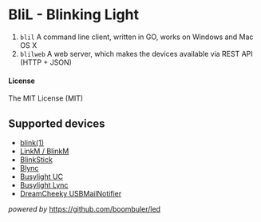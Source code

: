# BliL - Blinking Light

1. ```blil``` A command line client, written in GO, works on Windows and Mac OS X
2. ```blilweb``` A web server, which makes the devices available via REST API (HTTP + JSON)

#### License

The MIT License (MIT)

## Supported devices

* [blink(1)](http://blink1.thingm.com/)
* [LinkM / BlinkM](http://thingm.com/products/linkm/)
* [BlinkStick](http://www.blinkstick.com/)
* [Blync](http://www.blynclight.com/)
* [Busylight UC](http://www.busylight.com/busylight-uc.html)
* [Busylight Lync](http://www.busylight.com/busylight-lync.html)
* [DreamCheeky USBMailNotifier](http://www.dreamcheeky.com/webmail-notifier)

_powered by_ https://github.com/boombuler/led

